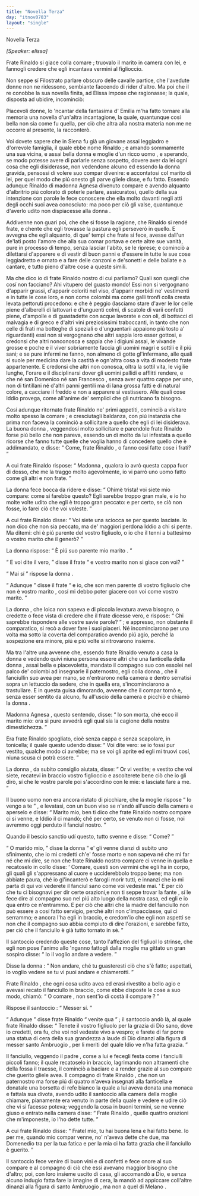 ```yaml
---
title: "Novella Terza"
day: "itnov0703"
layout: "single"
---
```

<html>
 <head>
 </head>
 <body>
  <div id="nov0703" type="novella" who="elissa">
   <head>
    Novella Terza
   </head>
   <p>
    <i>
     [Speaker: elissa]
    </i>
   </p>
   <argument>
    <p>
     <milestone id="p07030001"/>
     <name persref="fraterinaldo" type="person">
      Frate Rinaldo
     </name>
     si giace colla
     <name persref="agnesa" type="person">
      comare
     </name>
     ; truovalo il
     <name persref="marito-0703" type="person">
      marito
     </name>
     in camera con lei, e fannogli credere che egli incantava vermini al figlioccio.
    </p>
   </argument>
   <div3 type="commentary" who="author">
    <p>
     <milestone id="p07030002"/>
     Non seppe s&iacute;
     <name persref="filostrato" type="person">
      Filostrato
     </name>
     parlare obscuro delle cavalle partice, che l'avedute donne non ne ridessono, sembiante faccendo di rider d'altro. Ma poi che il re conobbe la sua novella finita, ad Elissa impose che ragionasse; la quale, disposta ad ubidire, incominci&ograve;:
    </p>
   </div3>
   <div3 type="commentary" who="elissa">
    <p>
     <milestone id="p07030003"/>
     Piacevoli donne, lo 'ncantar della fantasima d'
     <name persref="emilia" type="person">
      Emilia
     </name>
     m'ha fatto tornare alla memoria una novella d'un'altra incantagione, la quale, quantunque cos&iacute; bella non sia come fu quella, per ci&ograve; che altra alla nostra materia non me ne occorre al presente, la racconter&ograve;.
    </p>
   </div3>
   <p>
    <milestone id="p07030004"/>
    Voi dovete sapere che in
    <name placeref="siena" type="place">
     Siena
    </name>
    fu gi&agrave; un giovane assai leggiadro e d'orrevole famiglia, il quale ebbe nome
    <name persref="fraterinaldo" type="person">
     Rinaldo
    </name>
    ; e amando sommamente una sua vicina, e assai bella
    <name persref="agnesa" type="person">
     donna
    </name>
    e moglie d'un ricco
    <name persref="marito-0703" type="person">
     uomo
    </name>
    , e sperando, se modo potesse avere di parlarle senza sospetto, dovere aver da lei ogni cosa che egli disiderasse, non vedendone alcuno ed essendo la
    <name persref="agnesa" type="person">
     donna
    </name>
    gravida, pensossi di volere suo compar divenire: e accontatosi col
    <name persref="marito-0703" type="person">
     marito
    </name>
    di lei, per quel modo che pi&uacute; onesto gli parve gliele disse, e fu fatto.
    <milestone id="p07030005"/>
    Essendo adunque
    <name persref="fraterinaldo" type="person">
     Rinaldo
    </name>
    di madonna
    <name persref="agnesa" type="person">
     Agnesa
    </name>
    divenuto compare e avendo alquanto d'albritrio pi&uacute; colorato di poterle parlare, assicuratosi, quello della sua intenzione con parole le fece conoscere che ella molto davanti negli atti degli occhi suoi avea conosciuto: ma poco per ci&ograve; gli valse, quantunque d'averlo udito non dispiacesse alla
    <name persref="agnesa" type="person">
     donna
    </name>
    .
   </p>
   <p>
    <milestone id="p07030006"/>
    Addivenne non guari poi, che che si fosse la ragione, che
    <name persref="fraterinaldo" type="person">
     Rinaldo
    </name>
    si rend&eacute; frate, e chente che egli trovasse la pastura egli persever&ograve; in quello.
    <milestone id="p07030007"/>
    E avvegna che egli alquanto, di que' tempi che frate si fece, avesse dall'un de'lati posto l'amore che alla sua
    <name persref="agnesa" type="person">
     comar
    </name>
    portava e certe altre sue vanit&agrave;, pure in processo di tempo, senza lasciar l'abito, se le riprese; e cominci&ograve; a dilettarsi d'apparere e di vestir di buon panni e d'essere in tutte le sue cose leggiadretto e ornato e a fare delle canzoni e de'sonetti e delle ballate e a cantare, e tutto pieno d'altre cose a queste simili.
   </p>
   <p>
    <milestone id="p07030008"/>
    Ma che dico io di
    <name persref="fraterinaldo" type="person">
     frate Rinaldo
    </name>
    nostro di cui parliamo? Quali son quegli che cos&iacute; non facciano? Ahi vitupero del guasto mondo!
    <milestone id="p07030009"/>
    Essi non si vergognano d'apparir grassi, d'apparir coloriti nel viso, d'apparir morbidi ne' vestimenti e in tutte le cose loro, e non come colombi ma come galli tronfi colla cresta levata pettoruti procedono:
    <milestone id="p07030010"/>
    e che &egrave; peggio (lasciamo stare d'aver le lor celle piene d'alberelli di lattovari e d'unguenti colmi, di scatole di varii confetti piene, d'ampolle e di guastadette con acque lavorate e con oli, di bottacci di malvagia e di greco e d'altri vini preziosissimi traboccanti, in tanto che non celle di frati ma botteghe di speziali o d'unguentarii appaiono pi&uacute; tosto a' riguardanti) essi non si vergognano che altri sappia loro esser gottosi, e credonsi che altri nonconosca e sappia che i digiuni assai, le vivande grosse e poche e il viver sobriamente faccia gli uomini magri e sottili e il pi&uacute; sani;
    <milestone id="p07030011"/>
    e se pure infermi ne fanno, non almeno di gotte gl'infermano, alle quali si suole per medicina dare la castit&agrave; e ogn'altra cosa a vita di modesto frate appartenente.
    <milestone id="p07030012"/>
    E credonsi che altri non conosca, oltra la sottil vita, le vigilie lunghe, l'orare e il disciplinarsi dover gli uomini pallidi e afflitti rendere, e che n&eacute;
    <name persref="santodomenico" type="person">
     san Domenico
    </name>
    n&eacute;
    <name persref="santofrancesco" type="person">
     san Francesco
    </name>
    , senza aver quattro cappe per uno, non di tintillani n&eacute; d'altri panni gentili ma di lana grossa fatti e di natural colore, a cacciare il freddo e non a apparere si vestissero. Alle quali cose Iddio provega, come all'anime de' semplici che gli nutricano fa bisogno.
   </p>
   <p>
    <milestone id="p07030013"/>
    Cos&iacute; adunque ritornato
    <name persref="fraterinaldo" type="person">
     frate Rinaldo
    </name>
    ne' primi appetiti, cominci&ograve; a visitare molto spesso la
    <name persref="agnesa" type="person">
     comare
    </name>
    ; e cresciutagli baldanza, con pi&uacute; instanzia che prima non faceva la cominci&ograve; a sollicitare a quello che egli di lei disiderava.
    <milestone id="p07030014"/>
    La buona
    <name persref="agnesa" type="person">
     donna
    </name>
    , veggendosi molto sollicitare e parendole
    <name persref="fraterinaldo" type="person">
     frate Rinaldo
    </name>
    forse pi&uacute; bello che non pareva, essendo un d&iacute; molto da lui infestata a quello ricorse che fanno tutte quelle che voglia hanno di concedere quello che &egrave; addimandato, e disse:
    <q direct="unspecified" who="agnesa">
     Come,
     <name persref="fraterinaldo" type="person">
      frate Rinaldo
     </name>
     , o fanno cos&iacute; fatte cose i frati?
    </q>
   </p>
   <p>
    <milestone id="p07030015"/>
    A cui
    <name persref="fraterinaldo" type="person">
     frate Rinaldo
    </name>
    rispose:
    <q direct="unspecified" who="fraterinaldo">
     <name persref="agnesa" type="person">
      Madonna
     </name>
     , qualora io avr&ograve; questa cappa fuor di dosso, che me la traggo molto agevolmente, io vi parr&ograve; uno uomo fatto come gli altri e non frate.
    </q>
   </p>
   <p>
    <milestone id="p07030016"/>
    La
    <name persref="agnesa" type="person">
     donna
    </name>
    fece bocca da ridere e disse:
    <q direct="unspecified" who="agnesa">
     Ohim&egrave; trista! voi siete mio compare: come si farebbe questo? Egli sarebbe troppo gran male, e io ho molte volte udito che egli &egrave; troppo gran peccato: e per certo, se ci&ograve; non fosse, io farei ci&ograve; che voi voleste.
    </q>
   </p>
   <p>
    <milestone id="p07030017"/>
    A cui
    <name persref="fraterinaldo" type="person">
     frate Rinaldo
    </name>
    disse:
    <q direct="unspecified" who="fraterinaldo">
     Voi siete una sciocca se per questo lasciate. Io non dico che non sia peccato, ma de' maggiori perdona Iddio a chi si pente. Ma ditemi: chi &egrave; pi&uacute; parente del vostro figliuolo, o io che il tenni a battesimo o vostro
     <name persref="marito-0703" type="person">
      marito
     </name>
     che il gener&ograve;?
    </q>
   </p>
   <p>
    <milestone id="p07030018"/>
    La
    <name persref="agnesa" type="person">
     donna
    </name>
    rispose:
    <q direct="unspecified" who="agnesa">
     &Egrave; pi&uacute; suo parente mio
     <name persref="marito-0703" type="person">
      marito
     </name>
     .
    </q>
   </p>
   <p>
    <milestone id="p07030019"/>
    <q direct="unspecified" who="fraterinaldo">
     E voi dite il vero,
    </q>
    disse
    <name persref="fraterinaldo" type="person">
     il frate
    </name>
    <q direct="unspecified">
     e vostro
     <name persref="marito-0703" type="person">
      marito
     </name>
     non si giace con voi?
    </q>
   </p>
   <p>
    <milestone id="p07030020"/>
    <q direct="unspecified" who="agnesa">
     Mai s&iacute;
    </q>
    rispose la
    <name persref="agnesa" type="person">
     donna
    </name>
    .
   </p>
   <p>
    <milestone id="p07030021"/>
    <q direct="unspecified" who="fraterinaldo">
     Adunque
    </q>
    disse
    <name persref="fraterinaldo" type="person">
     il frate
    </name>
    <q direct="unspecified">
     e io, che son men parente di vostro figliuolo che non &egrave; vostro
     <name persref="marito-0703" type="person">
      marito
     </name>
     , cos&iacute; mi debbo poter giacere con voi come vostro marito.
    </q>
   </p>
   <p>
    <milestone id="p07030022"/>
    La
    <name persref="agnesa" type="person">
     donna
    </name>
    , che loica non sapeva e di piccola levatura aveva bisogno, o credette o fece vista di credere che il frate dicesse vero, e rispose:
    <q direct="unspecified" who="agnesa">
     Chi saprebbe rispondere alle vostre savie parole?
    </q>
    ; e appresso, non obstante il comparatico, si rec&ograve; a dover fare i suoi piaceri. N&eacute; incominciarono per una volta ma sotto la coverta del comparatico avendo pi&uacute; agio, perch&eacute; la sospezione era minore, pi&uacute; e pi&uacute; volte si ritrovarono insieme.
   </p>
   <p>
    <milestone id="p07030023"/>
    Ma tra l'altre una avvenne che, essendo
    <name persref="fraterinaldo" type="person">
     frate Rinaldo
    </name>
    venuto a casa la
    <name persref="agnesa" type="person">
     donna
    </name>
    e vedendo quivi niuna persona essere altri che una
    <name persref="fante-0703" type="person">
     fanticella
    </name>
    della
    <name persref="agnesa" type="person">
     donna
    </name>
    , assai bella e piacevoletta, mandato il
    <name persref="compagno-0703" type="person">
     compagno
    </name>
    suo con essolei nel palco de' colombi ad insegnarle il paternostro, egli colla
    <name persref="agnesa" type="person">
     donna
    </name>
    , che il fanciullin suo avea per mano, se n'entrarono nella camera e dentro serratisi sopra un lettuccio da sedere, che in quella era, s'incominciarono a trastullare.
    <milestone id="p07030024"/>
    E in questa guisa dimorando, avvenne che
    <name persref="marito-0703" type="person">
     il compar
    </name>
    torn&ograve; e, senza esser sentito da alcuno, fu all'uscio della camera e picchi&ograve; e chiam&ograve; la
    <name persref="agnesa" type="person">
     donna
    </name>
    .
   </p>
   <p>
    <milestone id="p07030025"/>
    Madonna
    <name persref="agnesa" type="person">
     Agnesa
    </name>
    , questo sentendo, disse:
    <q direct="unspecified" who="agnesa">
     Io son morta, ch&eacute; ecco
     <name persref="marito-0703" type="person">
      il marito
     </name>
     mio: ora si pure avvedr&agrave; egli qual sia la cagione della nostra dimestichezza.
    </q>
   </p>
   <p>
    <milestone id="p07030026"/>
    Era
    <name persref="fraterinaldo" type="person">
     frate Rinaldo
    </name>
    spogliato, cio&egrave; senza cappa e senza scapolare, in tonicella; il quale questo udendo disse:
    <q direct="unspecified" who="fraterinaldo">
     Voi dite vero: se io fossi pur vestito, qualche modo ci avrebbe; ma se voi gli aprite ed egli mi truovi cos&iacute;, niuna scusa ci potr&agrave; essere.
    </q>
   </p>
   <p>
    <milestone id="p07030027"/>
    La
    <name persref="agnesa" type="person">
     donna
    </name>
    , da subito consiglio aiutata, disse:
    <q direct="unspecified" who="agnesa">
     Or vi vestite; e vestito che voi siete, recatevi in braccio vostro figlioccio e ascolterete bene ci&ograve; che io gli dir&ograve;, s&iacute; che le vostre parole poi s'accordino con le mie: e lasciate fare a me.
    </q>
   </p>
   <p>
    <milestone id="p07030028"/>
    Il buono
    <name persref="marito-0703" type="person">
     uomo
    </name>
    non era ancora ristato di picchiare, che la moglie rispose
    <q direct="unspecified" who="agnesa">
     Io vengo a te
    </q>
    , e levatasi, con un buon viso se n'and&ograve; all'uscio della camera e aperselo e disse:
    <q direct="unspecified">
     <name persref="marito-0703" type="person">
      Marito
     </name>
     mio, ben ti dico che
     <name persref="fraterinaldo" type="person">
      frate Rinaldo
     </name>
     nostro compare ci si venne, e Iddio il ci mand&ograve;; ch&eacute; per certo, se venuto non ci fosse, noi avremmo oggi perduto il fanciul nostro.
    </q>
   </p>
   <p>
    <milestone id="p07030029"/>
    Quando il
    <name persref="marito-0703" type="person">
     bescio sanctio
    </name>
    ud&iacute; questo, tutto svenne e disse:
    <q direct="unspecified" who="marito-0703">
     Come?
    </q>
   </p>
   <p>
    <milestone id="p07030030"/>
    <q direct="unspecified" who="agnesa">
     O
     <name persref="marito-0703" type="person">
      marido
     </name>
     mio,
    </q>
    disse la
    <name persref="agnesa" type="person">
     donna
    </name>
    <q direct="unspecified">
     e' gli venne dianzi di subito uno sfinimento, che io mi credetti ch'e' fosse morto e non sapeva n&eacute; che mi far n&eacute; che mi dire, se non che
     <name persref="fraterinaldo" type="person">
      frate Rinaldo
     </name>
     nostro compare ci venne in quella e recatoselo in collo disse:
     <q direct="unspecified" who="fraterinaldo">
      Comare, questi son vermini che egli ha in corpo, gli quali gli s'appressano al cuore e ucciderebbolo troppo bene; ma non abbiate paura, ch&eacute; io gl'incanter&ograve; e farogli morir tutti, e innanzi che io mi parta di qui voi vederete il fanciul sano come voi vedeste mai.
     </q>
     <milestone id="p07030031"/>
     E per ci&ograve; che tu ci bisognavi per dir certe orazioni,e non ti seppe trovar
     <name persref="fante-0703" type="person">
      la fante
     </name>
     , s&iacute; le fece dire al
     <name persref="compagno-0703" type="person">
      compagno
     </name>
     suo nel pi&uacute; alto luogo della nostra casa, ed egli e io qua entro ce n'entrammo.
     <milestone id="p07030032"/>
     E per ci&ograve; che altri che la madre del fanciullo non pu&ograve; essere a cos&iacute; fatto servigio, perch&eacute; altri non c'impacciasse, qui ci serrammo; e ancora l'ha egli in braccio, e credom'io che egli non aspetti se non che il compagno suo abbia compiuto di dire l'orazioni, e sarebbe fatto, per ci&ograve; che il fanciullo &egrave; gi&agrave; tutto tornato in s&eacute;.
    </q>
   </p>
   <p>
    <milestone id="p07030033"/>
    Il
    <name persref="marito-0703" type="person">
     santoccio
    </name>
    credendo queste cose, tanto l'affezion del figliuol lo strinse, che egli non pose l'animo allo 'nganno fattogli dalla
    <name persref="agnesa" type="person">
     moglie
    </name>
    ma gittato un gran sospiro disse:
    <q direct="unspecified" who="marito-0703">
     Io il voglio andare a vedere.
    </q>
   </p>
   <p>
    <milestone id="p07030034"/>
    Disse la
    <name persref="agnesa" type="person">
     donna
    </name>
    :
    <q direct="unspecified" who="agnesa">
     Non andare, ch&eacute; tu guasteresti ci&ograve; che s'&egrave; fatto; aspettati, io voglio vedere se tu vi puoi andare e chiamerotti.
    </q>
   </p>
   <p>
    <milestone id="p07030035"/>
    <name persref="fraterinaldo" type="person">
     Frate Rinaldo
    </name>
    , che ogni cosa udito avea ed erasi rivestito a bello agio e avevasi recato il fanciullo in braccio, come ebbe disposte le cose a suo modo, chiam&ograve;:
    <q direct="unspecified" who="fraterinaldo">
     O
     <name persref="agnesa" type="person">
      comare
     </name>
     , non sent'io di cost&agrave; il
     <name persref="marito-0703" type="person">
      compare
     </name>
     ?
    </q>
   </p>
   <p>
    <milestone id="p07030036"/>
    Rispose
    <name persref="marito-0703" type="person">
     il santoccio
    </name>
    :
    <q direct="unspecified" who="marito-0703">
     Messer s&iacute;.
    </q>
   </p>
   <p>
    <milestone id="p07030037"/>
    <q direct="unspecified" who="fraterinaldo">
     Adunque
    </q>
    disse
    <name persref="fraterinaldo" type="person">
     frate Rinaldo
    </name>
    <q direct="unspecified">
     venite qua
    </q>
    ;
    <name persref="marito-0703" type="person">
     il santoccio
    </name>
    and&ograve; l&agrave;, al quale
    <name persref="fraterinaldo" type="person">
     frate Rinaldo
    </name>
    disse:
    <q direct="unspecified">
     Tenete il vostro figliuolo per la grazia di Dio sano, dove io credetti, ora fu, che voi nol vedeste vivo a vespro; e farete di far porre una statua di cera della sua grandezza a laude di Dio dinanzi alla figura di messer
     <name persref="santoambruogio" type="person">
      santo Ambruogio
     </name>
     , per li meriti del quale Idio ve n'ha fatta grazia.
    </q>
   </p>
   <p>
    <milestone id="p07030038"/>
    Il fanciullo, veggendo
    <name persref="marito-0703" type="person">
     il padre
    </name>
    , corse a lui e fecegli festa come i fanciulli piccoli fanno; il quale recatoselo in braccio, lagrimando non altramenti che della fossa il traesse, il cominci&ograve; a baciare e a render grazie al suo compare che guerito gliele avea.
    <milestone id="p07030039"/>
    <name persref="compagno-0703" type="person">
     Il compagno
    </name>
    di
    <name persref="fraterinaldo" type="person">
     frate Rinaldo
    </name>
    , che non un paternostro ma forse pi&uacute; di quatro n'aveva insegnati alla
    <name persref="fante-0703" type="person">
     fanticella
    </name>
    e donatale una borsetta di refe bianco la quale a lui aveva donata una monaca e fattala sua divota, avendo udito
    <name persref="marito-0703" type="person">
     il santoccio
    </name>
    alla camera della
    <name persref="agnesa" type="person">
     moglie
    </name>
    chiamare, pianamente era venuto in parte della quale e vedere e udire ci&ograve; che vi si facesse poteva; veggendo la cosa in buoni termini, se ne venne giuso e entrato nella camera disse:
    <q direct="unspecified" who="compagno-0703">
     <name persref="fraterinaldo" type="person">
      Frate Rinaldo
     </name>
     , quelle quattro orazioni che m'imponeste, io l'ho dette tutte.
    </q>
   </p>
   <p>
    <milestone id="p07030040"/>
    A cui
    <name persref="fraterinaldo" type="person">
     frate Rinaldo
    </name>
    disse:
    <q direct="unspecified" who="fraterinaldo">
     <name persref="compagno-0703" type="person">
      Fratel
     </name>
     mio, tu hai buona lena e hai fatto bene. Io per me, quando mio compar venne, no' n'aveva dette che due, ma Domenedio tra per la tua fatica e per la mia ci ha fatta grazia che il fanciullo &egrave; guerito.
    </q>
   </p>
   <p>
    <milestone id="p07030041"/>
    <name persref="marito-0703" type="person">
     Il santoccio
    </name>
    fece venire di buon vini e di confetti e fece onore al suo
    <name persref="fraterinaldo" type="person">
     compare
    </name>
    e al
    <name persref="compagno-0703" type="person">
     compagno
    </name>
    di ci&ograve; che essi avevano maggior bisogno che d'altro; poi, con loro insieme uscito di casa, gli accomand&ograve; a Dio, e senza alcuno indugio fatta fare la imagine di cera, la mand&ograve; ad appiccare coll'altre dinanzi alla figura di
    <name persref="santoambruogio" type="person">
     santo Ambruogio
    </name>
    , ma non a quel di
    <name placeref="milano" type="place">
     Melano
    </name>
    .
   </p>
  </div>
 </body>
</html>
